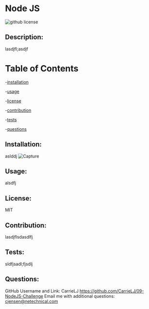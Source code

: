 # Node JS

  ![github license](https://img.shields.io/badge/license-MIT-green.svg)

  ## Description:

  lasdjfl;asdjf

  # Table of Contents


  -[installation](#installation)
  
  -[usage](#usage)

  -[license](#license)

  -[contribution](#contribution)

  -[tests](#tests)

  -[questions](#questions)


## Installation:

  aslddj ![Capture](https://user-images.githubusercontent.com/114967552/209853975-bbd79090-34a9-4b34-9ca6-076ed233c4ba.JPG)

## Usage: 

  alsdfj

## License:

  MIT

## Contribution:

  lasdjflsdasdlfj

## Tests:

  sldfjsadl;fjsdlj

## Questions:

  GitHub Username and Link: CarrieLJ https://github.com/CarrieLJ/09-NodeJS-Challenge
  Email me with additional questions: cjensen@netechnical.com

